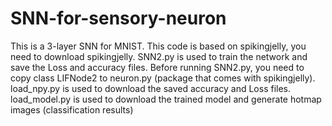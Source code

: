 # SNN-for-sensory-neuron
This is a 3-layer SNN for MNIST. 
This code is based on spikingjelly, you need to download spikingjelly. 
SNN2.py is used to train the network and save the Loss and accuracy files. 
Before running SNN2.py, you need to copy class LIFNode2 to neuron.py (package that comes with spikingjelly). 
load_npy.py is used to download the saved accuracy and Loss files. 
load_model.py is used to download the trained model and generate hotmap images (classification results)
